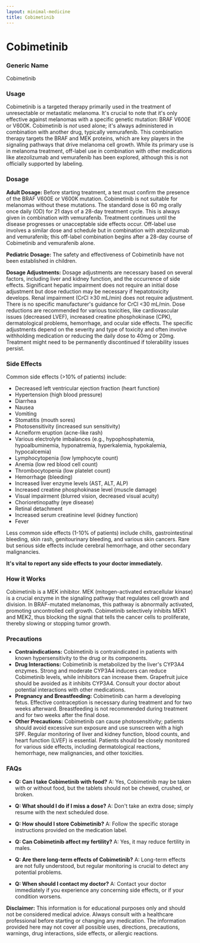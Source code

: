 ```yaml
---
layout: minimal-medicine
title: Cobimetinib
---
```


# Cobimetinib
### Generic Name
Cobimetinib

### Usage
Cobimetinib is a targeted therapy primarily used in the treatment of unresectable or metastatic melanoma.  It's crucial to note that it's only effective against melanomas with a specific genetic mutation: BRAF V600E or V600K.  Cobimetinib is *not* used alone; it's always administered in combination with another drug, typically vemurafenib. This combination therapy targets the BRAF and MEK proteins, which are key players in the signaling pathways that drive melanoma cell growth.  While its primary use is in melanoma treatment, off-label use in combination with other medications like atezolizumab and vemurafenib has been explored, although this is not officially supported by labeling.

### Dosage

**Adult Dosage:**  Before starting treatment, a test must confirm the presence of the BRAF V600E or V600K mutation. Cobimetinib is not suitable for melanomas without these mutations. The standard dose is 60 mg orally once daily (OD) for 21 days of a 28-day treatment cycle. This is always given in combination with vemurafenib. Treatment continues until the disease progresses or unacceptable side effects occur. Off-label use involves a similar dose and schedule but in combination with atezolizumab and vemurafenib; this off-label combination begins after a 28-day course of Cobimetinib and vemurafenib alone.


**Pediatric Dosage:** The safety and effectiveness of Cobimetinib have not been established in children.


**Dosage Adjustments:**  Dosage adjustments are necessary based on several factors, including liver and kidney function, and the occurrence of side effects.  Significant hepatic impairment does not require an initial dose adjustment but dose reduction may be necessary if hepatotoxicity develops.  Renal impairment (CrCl ≥30 mL/min) does not require adjustment.  There is no specific manufacturer's guidance for CrCl <30 mL/min.  Dose reductions are recommended for various toxicities, like cardiovascular issues (decreased LVEF), increased creatine phosphokinase (CPK), dermatological problems, hemorrhage, and ocular side effects.  The specific adjustments depend on the severity and type of toxicity and often involve withholding medication or reducing the daily dose to 40mg or 20mg.  Treatment might need to be permanently discontinued if tolerability issues persist.

### Side Effects

Common side effects (>10% of patients) include:

* Decreased left ventricular ejection fraction (heart function)
* Hypertension (high blood pressure)
* Diarrhea
* Nausea
* Vomiting
* Stomatitis (mouth sores)
* Photosensitivity (increased sun sensitivity)
* Acneiform eruption (acne-like rash)
* Various electrolyte imbalances (e.g., hypophosphatemia, hypoalbuminemia, hyponatremia, hyperkalemia, hypokalemia, hypocalcemia)
* Lymphocytopenia (low lymphocyte count)
* Anemia (low red blood cell count)
* Thrombocytopenia (low platelet count)
* Hemorrhage (bleeding)
* Increased liver enzyme levels (AST, ALT, ALP)
* Increased creatine phosphokinase level (muscle damage)
* Visual impairment (blurred vision, decreased visual acuity)
* Chorioretinopathy (eye disease)
* Retinal detachment
* Increased serum creatinine level (kidney function)
* Fever

Less common side effects (1-10% of patients) include chills, gastrointestinal bleeding, skin rash, genitourinary bleeding, and various skin cancers.  Rare but serious side effects include cerebral hemorrhage, and other secondary malignancies.

**It's vital to report any side effects to your doctor immediately.**

### How it Works

Cobimetinib is a MEK inhibitor.  MEK (mitogen-activated extracellular kinase) is a crucial enzyme in the signaling pathway that regulates cell growth and division.  In BRAF-mutated melanomas, this pathway is abnormally activated, promoting uncontrolled cell growth.  Cobimetinib selectively inhibits MEK1 and MEK2, thus blocking the signal that tells the cancer cells to proliferate, thereby slowing or stopping tumor growth.

### Precautions

* **Contraindications:** Cobimetinib is contraindicated in patients with known hypersensitivity to the drug or its components.
* **Drug Interactions:** Cobimetinib is metabolized by the liver's CYP3A4 enzymes. Strong and moderate CYP3A4 inducers can reduce Cobimetinib levels, while inhibitors can increase them. Grapefruit juice should be avoided as it inhibits CYP3A4.  Consult your doctor about potential interactions with other medications.
* **Pregnancy and Breastfeeding:** Cobimetinib can harm a developing fetus. Effective contraception is necessary during treatment and for two weeks afterward.  Breastfeeding is not recommended during treatment and for two weeks after the final dose.
* **Other Precautions:** Cobimetinib can cause photosensitivity; patients should avoid excessive sun exposure and use sunscreen with a high SPF. Regular monitoring of liver and kidney function, blood counts, and heart function (LVEF) is essential.  Patients should be closely monitored for various side effects, including dermatological reactions, hemorrhage, new malignancies, and other toxicities.


### FAQs

* **Q: Can I take Cobimetinib with food?** A: Yes, Cobimetinib may be taken with or without food, but the tablets should not be chewed, crushed, or broken.

* **Q: What should I do if I miss a dose?** A: Don't take an extra dose; simply resume with the next scheduled dose.

* **Q: How should I store Cobimetinib?** A: Follow the specific storage instructions provided on the medication label.

* **Q: Can Cobimetinib affect my fertility?** A: Yes, it may reduce fertility in males.

* **Q: Are there long-term effects of Cobimetinib?** A: Long-term effects are not fully understood, but regular monitoring is crucial to detect any potential problems.

* **Q:  When should I contact my doctor?** A: Contact your doctor immediately if you experience any concerning side effects, or if your condition worsens.



**Disclaimer:** This information is for educational purposes only and should not be considered medical advice.  Always consult with a healthcare professional before starting or changing any medication.  The information provided here may not cover all possible uses, directions, precautions, warnings, drug interactions, side effects, or allergic reactions.
